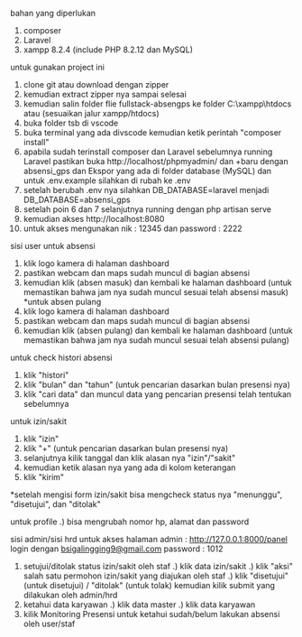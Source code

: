 bahan yang diperlukan
1. composer
2. Laravel
3. xampp 8.2.4 (include PHP 8.2.12 dan MySQL)

untuk gunakan project ini
1. clone git atau download dengan zipper
2. kemudian extract zipper nya sampai selesai
3. kemudian salin folder flie fullstack-absengps ke folder C:\xampp\htdocs atau (sesuaikan jalur xampp/htdocs)
4. buka folder tsb di vscode
5. buka terminal yang ada divscode kemudian ketik perintah "composer install"
6. apabila sudah terinstall composer dan Laravel sebelumnya running Laravel pastikan buka http://localhost/phpmyadmin/ dan +baru dengan absensi_gps dan Ekspor yang ada di folder database (MySQL) dan untuk .env.example silahkan di rubah ke .env
7. setelah berubah .env nya silahkan DB_DATABASE=laravel menjadi DB_DATABASE=absensi_gps
8. setelah poin 6 dan 7 selanjutnya running dengan php artisan serve
9. kemudian akses http://localhost:8080
10. untuk akses mengunakan nik : 12345 dan password : 2222

sisi user
untuk absensi
1. klik logo kamera di halaman dashboard
2. pastikan webcam dan maps sudah muncul di bagian absensi
3. kemudian klik (absen masuk) dan kembali ke halaman dashboard (untuk memastikan bahwa jam nya sudah muncul sesuai telah absensi masuk)
*untuk absen pulang
1. klik logo kamera di halaman dashboard
2. pastikan webcam dan maps sudah muncul di bagian absensi
3. kemudian klik (absen pulang) dan kembali ke halaman dashboard (untuk memastikan bahwa jam nya sudah muncul sesuai telah absensi pulang)

untuk check histori absensi
1. klik "histori"
2. klik "bulan" dan "tahun" (untuk pencarian dasarkan bulan presensi nya)
3. klik "cari data" dan muncul data yang pencarian presensi telah tentukan sebelumnya

untuk izin/sakit
1. klik "izin"
2. klik "+" (untuk pencarian dasarkan bulan presensi nya)
3. selanjutnya kilik tanggal dan klik alasan nya "izin"/"sakit"
4. kemudian ketik alasan nya yang ada di kolom keterangan
5. klik "kirim"

*setelah mengisi form izin/sakit bisa mengcheck status nya "menunggu", "disetujui", dan "ditolak"

untuk profile
.) bisa mengrubah nomor hp, alamat dan password

sisi admin/sisi hrd
untuk akses halaman admin : http://127.0.0.1:8000/panel
login dengan bsigalingging9@gmail.com
password : 1012

1. setujui/ditolak status izin/sakit oleh staf
.) klik data izin/sakit
.) klik "aksi" salah satu permohon izin/sakit yang diajukan oleh staf
.) klik "disetujui" (untuk disetujui) / "ditolak" (untuk tolak) kemudian kilik submit yang dilakukan oleh admin/hrd
2. ketahui data karyawan
.) klik data master
.) klik data karyawan
3. kilik Monitoring Presensi untuk ketahui sudah/belum lakukan absensi oleh user/staf


